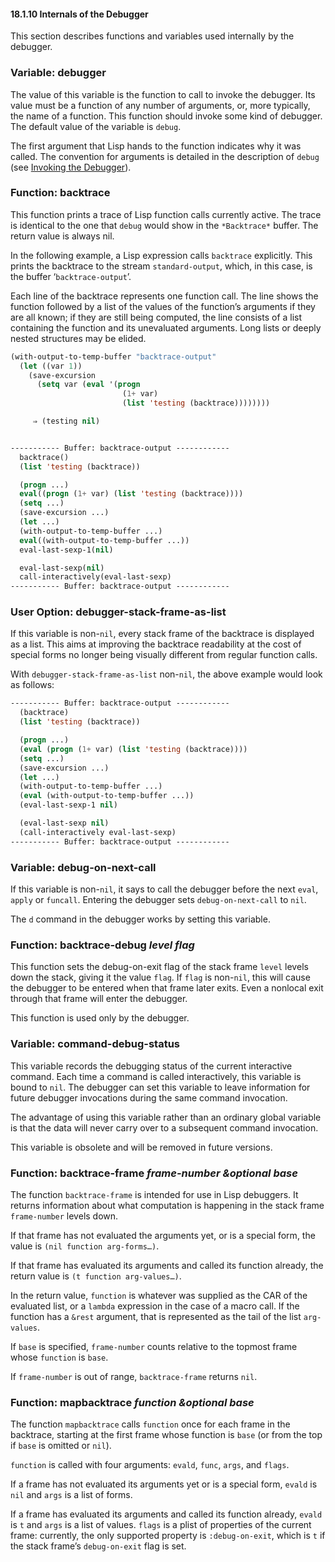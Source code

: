 

#### 18.1.10 Internals of the Debugger

This section describes functions and variables used internally by the debugger.

### Variable: **debugger**

The value of this variable is the function to call to invoke the debugger. Its value must be a function of any number of arguments, or, more typically, the name of a function. This function should invoke some kind of debugger. The default value of the variable is `debug`.

The first argument that Lisp hands to the function indicates why it was called. The convention for arguments is detailed in the description of `debug` (see [Invoking the Debugger](Invoking-the-Debugger.html)).

### Function: **backtrace**

This function prints a trace of Lisp function calls currently active. The trace is identical to the one that `debug` would show in the `*Backtrace*` buffer. The return value is always nil.

In the following example, a Lisp expression calls `backtrace` explicitly. This prints the backtrace to the stream `standard-output`, which, in this case, is the buffer ‘`backtrace-output`’.

Each line of the backtrace represents one function call. The line shows the function followed by a list of the values of the function’s arguments if they are all known; if they are still being computed, the line consists of a list containing the function and its unevaluated arguments. Long lists or deeply nested structures may be elided.

```lisp
(with-output-to-temp-buffer "backtrace-output"
  (let ((var 1))
    (save-excursion
      (setq var (eval '(progn
                         (1+ var)
                         (list 'testing (backtrace))))))))

     ⇒ (testing nil)
```

```lisp
```

```lisp
----------- Buffer: backtrace-output ------------
  backtrace()
  (list 'testing (backtrace))
```

```lisp
  (progn ...)
  eval((progn (1+ var) (list 'testing (backtrace))))
  (setq ...)
  (save-excursion ...)
  (let ...)
  (with-output-to-temp-buffer ...)
  eval((with-output-to-temp-buffer ...))
  eval-last-sexp-1(nil)
```

```lisp
  eval-last-sexp(nil)
  call-interactively(eval-last-sexp)
----------- Buffer: backtrace-output ------------
```

### User Option: **debugger-stack-frame-as-list**

If this variable is non-`nil`, every stack frame of the backtrace is displayed as a list. This aims at improving the backtrace readability at the cost of special forms no longer being visually different from regular function calls.

With `debugger-stack-frame-as-list` non-`nil`, the above example would look as follows:

```lisp
----------- Buffer: backtrace-output ------------
  (backtrace)
  (list 'testing (backtrace))
```

```lisp
  (progn ...)
  (eval (progn (1+ var) (list 'testing (backtrace))))
  (setq ...)
  (save-excursion ...)
  (let ...)
  (with-output-to-temp-buffer ...)
  (eval (with-output-to-temp-buffer ...))
  (eval-last-sexp-1 nil)
```

```lisp
  (eval-last-sexp nil)
  (call-interactively eval-last-sexp)
----------- Buffer: backtrace-output ------------
```

### Variable: **debug-on-next-call**

If this variable is non-`nil`, it says to call the debugger before the next `eval`, `apply` or `funcall`. Entering the debugger sets `debug-on-next-call` to `nil`.

The `d` command in the debugger works by setting this variable.

### Function: **backtrace-debug** *level flag*

This function sets the debug-on-exit flag of the stack frame `level` levels down the stack, giving it the value `flag`. If `flag` is non-`nil`, this will cause the debugger to be entered when that frame later exits. Even a nonlocal exit through that frame will enter the debugger.

This function is used only by the debugger.

### Variable: **command-debug-status**

This variable records the debugging status of the current interactive command. Each time a command is called interactively, this variable is bound to `nil`. The debugger can set this variable to leave information for future debugger invocations during the same command invocation.

The advantage of using this variable rather than an ordinary global variable is that the data will never carry over to a subsequent command invocation.

This variable is obsolete and will be removed in future versions.

### Function: **backtrace-frame** *frame-number \&optional base*

The function `backtrace-frame` is intended for use in Lisp debuggers. It returns information about what computation is happening in the stack frame `frame-number` levels down.

If that frame has not evaluated the arguments yet, or is a special form, the value is `(nil function arg-forms…)`.

If that frame has evaluated its arguments and called its function already, the return value is `(t function arg-values…)`.

In the return value, `function` is whatever was supplied as the CAR of the evaluated list, or a `lambda` expression in the case of a macro call. If the function has a `&rest` argument, that is represented as the tail of the list `arg-values`.

If `base` is specified, `frame-number` counts relative to the topmost frame whose `function` is `base`.

If `frame-number` is out of range, `backtrace-frame` returns `nil`.

### Function: **mapbacktrace** *function \&optional base*

The function `mapbacktrace` calls `function` once for each frame in the backtrace, starting at the first frame whose function is `base` (or from the top if `base` is omitted or `nil`).

`function` is called with four arguments: `evald`, `func`, `args`, and `flags`.

If a frame has not evaluated its arguments yet or is a special form, `evald` is `nil` and `args` is a list of forms.

If a frame has evaluated its arguments and called its function already, `evald` is `t` and `args` is a list of values. `flags` is a plist of properties of the current frame: currently, the only supported property is `:debug-on-exit`, which is `t` if the stack frame’s `debug-on-exit` flag is set.
